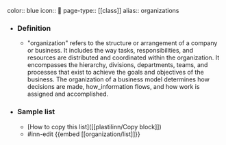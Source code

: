 color:: blue
icon:: 🏢
page-type:: [[class]]
alias:: organizations

- ### Definition 
  - "organization" refers to the structure or arrangement of a company or business. It includes the way tasks, responsibilities, and resources are distributed and coordinated within the organization. It encompasses the hierarchy, divisions, departments, teams, and processes that exist to achieve the goals and objectives of the business. The organization of a business model determines how decisions are made, how_information flows, and how work is assigned and accomplished.
- ### Sample list
  - [How to copy this list]([[plastilinn/Copy block]])
  - #inn-edit {{embed [[organization/list]]}}


